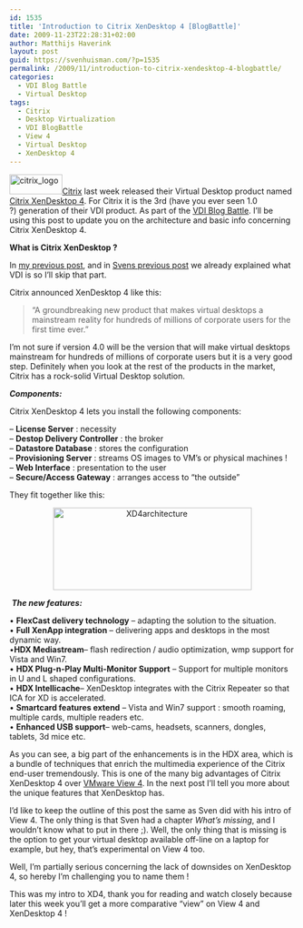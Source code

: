 ```yaml
---
id: 1535
title: 'Introduction to Citrix XenDesktop 4 [BlogBattle]'
date: 2009-11-23T22:28:31+02:00
author: Matthijs Haverink
layout: post
guid: https://svenhuisman.com/?p=1535
permalink: /2009/11/introduction-to-citrix-xendesktop-4-blogbattle/
categories:
  - VDI Blog Battle
  - Virtual Desktop
tags:
  - Citrix
  - Desktop Virtualization
  - VDI BlogBattle
  - View 4
  - Virtual Desktop
  - XenDesktop 4
---
```

<a href="http://www.citrix.com" target="_blank"><img class="alignleft size-full wp-image-1565" title="citrix_logo" src="https://svenhuisman.com/wp-content/uploads/2009/11/citrix_logo.gif" alt="citrix_logo" width="93" height="35" />Citrix</a> last week released their Virtual Desktop product named <a href="http://www.citrix.com/xendesktop4" target="_blank">Citrix XenDesktop 4</a>. For Citrix it is the 3rd (have you ever seen 1.0 ?) generation of their VDI product. As part of the <a href="https://svenhuisman.com/2009/11/bloggers-battle-citrix-xendesktop-vs-vmware-view/" target="_self">VDI Blog Battle</a>. I&#8217;ll be using this post to update you on the architecture and basic info concerning Citrix XenDesktop 4.

**What is Citrix XenDesktop ?**

In <a href="https://svenhuisman.com/2009/11/vdi-blog-battle-part-1-citrix-xendesktop-4-introduction/" target="_self">my previous post</a>, and in <a href="https://svenhuisman.com/2009/11/bloggers-battle-desktop-virtualization-is-the-way-to-go/" target="_self">Svens previous post</a> we already explained what VDI is so I’ll skip that part.

Citrix announced XenDesktop 4 like this:

> “A groundbreaking new product that makes virtual desktops a mainstream reality for hundreds of millions of corporate users for the first time ever.”

<!--more-->

  
I’m not sure if version 4.0 will be the version that will make virtual desktops mainstream for hundreds of millions of corporate users but it is a very good step. Definitely when you look at the rest of the products in the market, Citrix has a rock-solid Virtual Desktop solution.

**_Components:_**

Citrix XenDesktop 4 lets you install the following components:

&#8211; **License Server** : necessity  
&#8211; **Destop Delivery Controller** : the broker  
&#8211; **Datastore Database** : stores the configuration  
&#8211; **Provisioning Server** : streams OS images to VM’s or physical machines !  
&#8211; **Web Interface** : presentation to the user  
&#8211; **Secure/Access Gateway** : arranges access to “the outside”

They fit together like this:

<p style="text-align: center;">
  <a href="https://svenhuisman.com/wp-content/uploads/2009/11/XD4architecture.jpg"><img class="aligncenter size-medium wp-image-1537" title="XD4architecture" src="https://svenhuisman.com/wp-content/uploads/2009/11/XD4architecture-350x145.jpg" alt="XD4architecture" width="350" height="145" srcset="https://svenhuisman.com/wp-content/uploads/2009/11/XD4architecture-350x145.jpg 350w, https://svenhuisman.com/wp-content/uploads/2009/11/XD4architecture-1024x424.jpg 1024w" sizes="(max-width: 350px) 100vw, 350px" /></a>
</p>

 _**The new features:**_

• **FlexCast delivery technology** – adapting the solution to the situation.  
• **Full XenApp integration** – delivering apps and desktops in the most dynamic way.  
•**HDX Mediastream**– flash redirection / audio optimization, wmp support for Vista and Win7.  
• **HDX Plug-n-Play Multi-Monitor Support** – Support for multiple monitors in U and L shaped configurations.  
• **HDX Intellicache**– XenDesktop integrates with the Citrix Repeater so that ICA for XD is accelerated.  
• **Smartcard features extend** – Vista and Win7 support : smooth roaming, multiple cards, multiple readers etc.  
• **Enhanced USB support**– web-cams, headsets, scanners, dongles, tablets, 3d mice etc.

As you can see, a big part of the enhancements is in the HDX area, which is a bundle of techniques that enrich the multimedia experience of the Citrix end-user tremendously. This is one of the many big advantages of Citrix XenDesktop 4 over <a href="http://www.vmware.com/view" target="_blank">VMware View 4</a>. In the next post I&#8217;ll tell you more about the unique features that XenDesktop has.

I’d like to keep the outline of this post the same as Sven did with his intro of View 4. The only thing is that Sven had a chapter _What’s missing_, and I wouldn’t know what to put in there ;). Well, the only thing that is missing is the option to get your virtual desktop available off-line on a laptop for example, but hey, that&#8217;s experimental on View 4 too.

Well, I&#8217;m partially serious concerning the lack of downsides on XenDesktop 4, so hereby I&#8217;m challenging you to name them !

This was my intro to XD4, thank you for reading and watch closely because later this week you&#8217;ll get a more comparative &#8220;view&#8221; on View 4 and XenDesktop 4 !